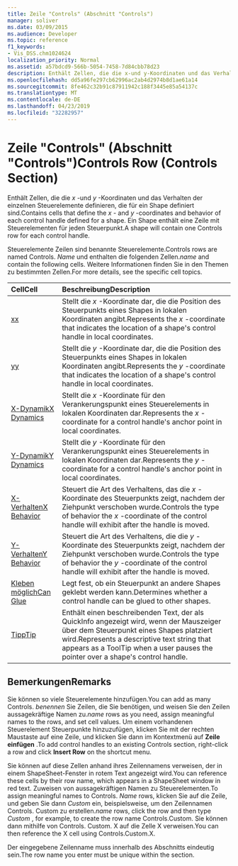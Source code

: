 ```yaml
---
title: Zeile "Controls" (Abschnitt "Controls")
manager: soliver
ms.date: 03/09/2015
ms.audience: Developer
ms.topic: reference
f1_keywords:
- Vis_DSS.chm1024624
localization_priority: Normal
ms.assetid: a57bdcd9-566b-5054-7458-7d84cbb78d23
description: Enthält Zellen, die die x-und y-Koordinaten und das Verhalten der einzelnen Steuerelemente definieren, die für ein Shape definiert sind. Ein Shape enthält eine Zeile mit Steuerelementen für jeden Steuerpunkt.
ms.openlocfilehash: dd5a96fe297cb62996ac2ab4d2974b8d1ae61a14
ms.sourcegitcommit: 8fe462c32b91c87911942c188f3445e85a54137c
ms.translationtype: MT
ms.contentlocale: de-DE
ms.lasthandoff: 04/23/2019
ms.locfileid: "32282957"
---
```

# <a name="controls-row-controls-section"></a><span data-ttu-id="a63f7-104">Zeile "Controls" (Abschnitt "Controls")</span><span class="sxs-lookup"><span data-stu-id="a63f7-104">Controls Row (Controls Section)</span></span>

<span data-ttu-id="a63f7-105">Enthält Zellen, die die *x* -und *y* -Koordinaten und das Verhalten der einzelnen Steuerelemente definieren, die für ein Shape definiert sind.</span><span class="sxs-lookup"><span data-stu-id="a63f7-105">Contains cells that define the  *x*  - and  *y*  -coordinates and behavior of each control handle defined for a shape.</span></span> <span data-ttu-id="a63f7-106">Ein Shape enthält eine Zeile mit Steuerelementen für jeden Steuerpunkt.</span><span class="sxs-lookup"><span data-stu-id="a63f7-106">A shape will contain one Controls row for each control handle.</span></span> 
  
<span data-ttu-id="a63f7-107">Steuerelemente Zeilen sind benannte Steuerelemente.</span><span class="sxs-lookup"><span data-stu-id="a63f7-107">Controls rows are named Controls.</span></span> <span data-ttu-id="a63f7-108">*Name* und enthalten die folgenden Zellen.</span><span class="sxs-lookup"><span data-stu-id="a63f7-108">*name*  and contain the following cells.</span></span> <span data-ttu-id="a63f7-109">Weitere Informationen finden Sie in den Themen zu bestimmten Zellen.</span><span class="sxs-lookup"><span data-stu-id="a63f7-109">For more details, see the specific cell topics.</span></span> 
  
|<span data-ttu-id="a63f7-110">**Cell**</span><span class="sxs-lookup"><span data-stu-id="a63f7-110">**Cell**</span></span>|<span data-ttu-id="a63f7-111">**Beschreibung**</span><span class="sxs-lookup"><span data-stu-id="a63f7-111">**Description**</span></span>|
|:-----|:-----|
|[<span data-ttu-id="a63f7-112">x</span><span class="sxs-lookup"><span data-stu-id="a63f7-112">x</span></span>](x-cell-controls-section.md) <br/> |<span data-ttu-id="a63f7-113">Stellt die *x* -Koordinate dar, die die Position des Steuerpunkts eines Shapes in lokalen Koordinaten angibt.</span><span class="sxs-lookup"><span data-stu-id="a63f7-113">Represents the  *x*  -coordinate that indicates the location of a shape's control handle in local coordinates.</span></span>  <br/> |
|[<span data-ttu-id="a63f7-114">y</span><span class="sxs-lookup"><span data-stu-id="a63f7-114">y</span></span>](y-cell-controls-section.md) <br/> |<span data-ttu-id="a63f7-115">Stellt die *y* -Koordinate dar, die die Position des Steuerpunkts eines Shapes in lokalen Koordinaten angibt.</span><span class="sxs-lookup"><span data-stu-id="a63f7-115">Represents the  *y*  -coordinate that indicates the location of a shape's control handle in local coordinates.</span></span>  <br/> |
|[<span data-ttu-id="a63f7-116">X-Dynamik</span><span class="sxs-lookup"><span data-stu-id="a63f7-116">X Dynamics</span></span>](x-dynamics-cell-controls-section.md) <br/> |<span data-ttu-id="a63f7-117">Stellt die *x* -Koordinate für den Verankerungspunkt eines Steuerelements in lokalen Koordinaten dar.</span><span class="sxs-lookup"><span data-stu-id="a63f7-117">Represents the  *x*  -coordinate for a control handle's anchor point in local coordinates.</span></span>  <br/> |
|[<span data-ttu-id="a63f7-118">Y-Dynamik</span><span class="sxs-lookup"><span data-stu-id="a63f7-118">Y Dynamics</span></span>](y-dynamics-cell-controls-section.md) <br/> |<span data-ttu-id="a63f7-119">Stellt die *y* -Koordinate für den Verankerungspunkt eines Steuerelements in lokalen Koordinaten dar.</span><span class="sxs-lookup"><span data-stu-id="a63f7-119">Represents the  *y*  -coordinate for a control handle's anchor point in local coordinates.</span></span>  <br/> |
|[<span data-ttu-id="a63f7-120">X-Verhalten</span><span class="sxs-lookup"><span data-stu-id="a63f7-120">X Behavior</span></span>](x-behavior-cell-controls-section.md) <br/> |<span data-ttu-id="a63f7-121">Steuert die Art des Verhaltens, das die *x* -Koordinate des Steuerpunkts zeigt, nachdem der Ziehpunkt verschoben wurde.</span><span class="sxs-lookup"><span data-stu-id="a63f7-121">Controls the type of behavior the  *x*  -coordinate of the control handle will exhibit after the handle is moved.</span></span>  <br/> |
|[<span data-ttu-id="a63f7-122">Y-Verhalten</span><span class="sxs-lookup"><span data-stu-id="a63f7-122">Y Behavior</span></span>](y-behavior-cell-controls-section.md) <br/> |<span data-ttu-id="a63f7-123">Steuert die Art des Verhaltens, die die *y* -Koordinate des Steuerpunkts zeigt, nachdem der Ziehpunkt verschoben wurde.</span><span class="sxs-lookup"><span data-stu-id="a63f7-123">Controls the type of behavior the  *y*  -coordinate of the control handle will exhibit after the handle is moved.</span></span>  <br/> |
|[<span data-ttu-id="a63f7-124">Kleben möglich</span><span class="sxs-lookup"><span data-stu-id="a63f7-124">Can Glue</span></span>](can-glue-cell-controls-section.md) <br/> |<span data-ttu-id="a63f7-125">Legt fest, ob ein Steuerpunkt an andere Shapes geklebt werden kann.</span><span class="sxs-lookup"><span data-stu-id="a63f7-125">Determines whether a control handle can be glued to other shapes.</span></span>  <br/> |
|[<span data-ttu-id="a63f7-126">Tipp</span><span class="sxs-lookup"><span data-stu-id="a63f7-126">Tip</span></span>](tip-cell-controls-section.md) <br/> |<span data-ttu-id="a63f7-127">Enthält einen beschreibenden Text, der als QuickInfo angezeigt wird, wenn der Mauszeiger über dem Steuerpunkt eines Shapes platziert wird.</span><span class="sxs-lookup"><span data-stu-id="a63f7-127">Represents a descriptive text string that appears as a ToolTip when a user pauses the pointer over a shape's control handle.</span></span>  <br/> |
   
## <a name="remarks"></a><span data-ttu-id="a63f7-128">Bemerkungen</span><span class="sxs-lookup"><span data-stu-id="a63f7-128">Remarks</span></span>

 <span data-ttu-id="a63f7-129">Sie können so viele Steuerelemente hinzufügen.</span><span class="sxs-lookup"><span data-stu-id="a63f7-129">You can add as many Controls.</span></span>  <span data-ttu-id="a63f7-130">*benennen* Sie Zeilen, die Sie benötigen, und weisen Sie den Zeilen aussagekräftige Namen zu.</span><span class="sxs-lookup"><span data-stu-id="a63f7-130">*name*  rows as you need, assign meaningful names to the rows, and set cell values.</span></span> <span data-ttu-id="a63f7-131">Um einem vorhandenen Steuerelement Steuerpunkte hinzuzufügen, klicken Sie mit der rechten Maustaste auf eine Zeile, und klicken Sie dann im Kontextmenü auf **Zeile einfügen** .</span><span class="sxs-lookup"><span data-stu-id="a63f7-131">To add control handles to an existing Controls section, right-click a row and click **Insert Row** on the shortcut menu.</span></span> 
  
<span data-ttu-id="a63f7-132">Sie können auf diese Zellen anhand ihres Zeilennamens verweisen, der in einem ShapeSheet-Fenster in rotem Text angezeigt wird.</span><span class="sxs-lookup"><span data-stu-id="a63f7-132">You can reference these cells by their row name, which appears in a ShapeSheet window in red text.</span></span> <span data-ttu-id="a63f7-133">Zuweisen von aussagekräftigen Namen zu Steuerelementen.</span><span class="sxs-lookup"><span data-stu-id="a63f7-133">To assign meaningful names to Controls.</span></span> <span data-ttu-id="a63f7-134">*Name* rows, klicken Sie auf die Zeile, und geben Sie dann *Custom* ein, beispielsweise, um den Zeilennamen Controls. Custom zu erstellen.</span><span class="sxs-lookup"><span data-stu-id="a63f7-134">*name*  rows, click the row and then type  *Custom*  , for example, to create the row name Controls.Custom.</span></span> <span data-ttu-id="a63f7-135">Sie können dann mithilfe von Controls. Custom. X auf die Zelle X verweisen.</span><span class="sxs-lookup"><span data-stu-id="a63f7-135">You can then reference the X cell using Controls.Custom.X.</span></span> 
  
<span data-ttu-id="a63f7-136">Der eingegebene Zeilenname muss innerhalb des Abschnitts eindeutig sein.</span><span class="sxs-lookup"><span data-stu-id="a63f7-136">The row name you enter must be unique within the section.</span></span>
  

